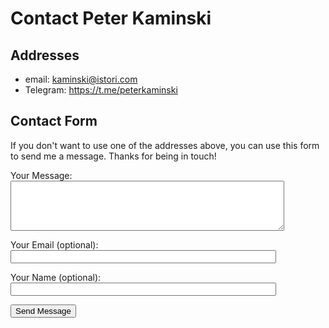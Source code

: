 # Contact Peter Kaminski

## Addresses

* email: [kaminski@istori.com](mailto:kaminski@istori.com)
* Telegram: <https://t.me/peterkaminski>

## Contact Form

If you don't want to use one of the addresses above, you can use this form to send me a message. Thanks for being in touch!

<form name="peterkaminski.wiki" method="POST" data-netlify="true">
  <!-- This form is detected and handled automatically when deployed through Netlify. Make sure to enable outgoing notifications and form detection in the "Forms" section of your Netlify configuration for this site. See https://docs.netlify.com/forms/setup/ for setup details. -->

  <input type="hidden" name="subject" value="Hello from %{formName} (%{submissionId})">

  <p>
    <label for="message">Your Message:</label><br>
    <textarea style="padding: .7em" id="message" name="message" rows="4" cols="50"></textarea>
  </p>

  <p>
    <label for="email">Your Email (optional):</label><br>
    <input type="email" id="email" name="email" size="50">
  </p>

  <p>
    <label for="name">Your Name (optional):</label><br>
    <input type="text" id="name" name="name" size="50">
  </p>

  <p>
    <button type="submit">Send Message</button>
  </p>
</form> 
